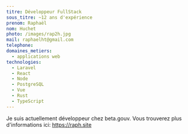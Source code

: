 ```yaml
---
titre: Développeur FullStack
sous_titre: ~12 ans d'expérience
prenom: Raphaël
nom: Huchet
photo: /images/rap2h.jpg
mail: raphaelht@gmail.com
telephone:
domaines_metiers:
  - applications web
technologies:
  - Laravel
  - React
  - Node
  - PostgreSQL
  - Vue
  - Rust
  - TypeScript
---
```


Je suis actuellement développeur chez beta.gouv. Vous trouverez plus d'informations ici: https://raph.site

